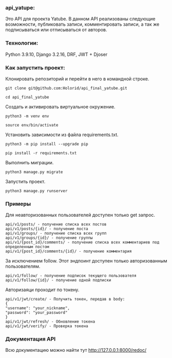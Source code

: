 ### api_yatupe:
Это API для проекта Yatube. В данном API реализованы следующие возможности, публиковать записи, комментировать записи, а так же подписываться или отписываться от авторов.

### Технологии:
Python 3.9.10,
Django 3.2.16,
DRF,
JWT + Djoser

### Как запустить проект:
Клонировать репозиторий и перейти в него в командной строке.

```
git clone git@github.com:Holorid/api_final_yatube.git
```

```
cd api_final_yatube
```
Cоздать и активировать виртуальное окружение.

```
python3 -m venv env
```

```
source env/bin/activate
```
Установить зависимости из файла requirements.txt.

```
python3 -m pip install --upgrade pip
```

```
pip install -r requirements.txt
```
Выполнить миграции.

```
python3 manage.py migrate
```
Запустить проект.

```
python3 manage.py runserver
```

### Примеры
Для неавторизованных пользователей доступен только get запрос.

```
api/v1/posts/ - получение списка всех постов
api/v1/posts/{id}/ - получение поста
api/v1/groups/ - получение списка всех групп
api/v1/groups/{id}/ - получение группы
api/v1/{post_id}/comments/ - получение списка всех комментариев под определенным постом
api/v1/{post_id}/comments/{id}/ - получение комментария
```

За исключением follow. Этот эндпоинт доступен только авторизованным пользователям.

```
api/v1/follow/ - получение подписок текущего пользователя
api/v1/follow/{id}/ - получение одной подписки
```

Авторизаяци проходит по токену.

```
api/v1/jwt/create/ - Получить токен, передав в body: 
{
"username": "your_nickname",
"password": "your_password"
}
api/v1/jwt/refresh/ - Обновление токена
api/v1/jwt/verify/ - Проверка токена
```

### Документация API
Всю документацию можно найти тут http://127.0.0.1:8000/redoc/
